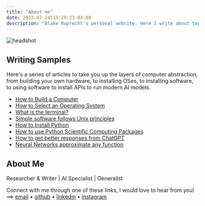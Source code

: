 ```yaml
---
title: "About me"
date: 2023-07-24T15:29:23-04:00
description: "Blake Ruprecht's personal website. Here I write about topics that interest me, link my academic research, display some art, and draw some pictures. My contact info is on the home page."
---
```


![headshot](headshot.jpg)

## Writing Samples
Here's a series of articles to take you up the layers of computer abstraction, from building your own hardware, to installing OSes, to installing software, to using software to install APIs to run modern AI models.
- [How to Build a Computer](/blog/build-a-computer)
- [How to Select an Operating System](/blog/how-to-operating-system)
- [What is the terminal?](/blog/how-to-terminal)
- [Simple software follows Unix principles](/blog/simple-software)
- [How to Install Python](/blog/how-to-python)
- [How to use Python Scientific Computing Packages](/blog/how-to-python-scientific-computing)
- [How to get better responses from ChatGPT](/blog/chatgpt-work-backwards)
- [Neural Networks approximate any function](/blog/neural-networks)

## About Me

Researcher & Writer | AI Specialist | Generalist

Connect with me through one of these links, I would love to hear from you! ==> [email](mailto:blakecruprecht@gmail.com) • [github](https://github.com/blakeruprecht) • [linkedin](https://www.linkedin.com/in/blakeruprecht) • [instagram](https://www.instagram.com/blakeruprecht)

